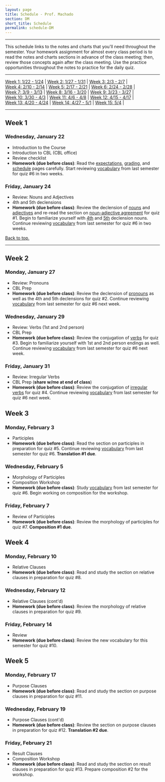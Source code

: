 ```yaml
---
layout: page
title: Schedule - Prof. Machado
section: DM
short_title: Schedule
permalink: schedule-DM
---
```


***

This schedule links to the notes and charts that you'll need throughout the semester. Your homework assignment for almost every class period is to read the notes and charts sections in advance of the class meeting; then, review those concepts again after the class meeting. Use the practice opportunities throughout the notes to practice for the daily quiz.

***

[Week 1: 1/22 - 1/24](#week-1) \| [Week 2: 1/27 - 1/31](#week-2) \| [Week 3: 2/3 - 2/7](#week-3) \|  
[Week 4: 2/10 - 2/14](#week-4) \| [Week 5: 2/17 - 2/21](#week-5) \| [Week 6: 2/24 - 2/28](#week-6) \|  
[Week 7: 3/9 - 3/13](#week-7) \| [Week 8: 3/16 - 3/20](#week-8) \| [Week 9: 3/23 - 3/27](#week-9) \|  
[Week 10: 3/30 - 4/3](#week-10) \| [Week 11: 4/6 - 4/8](#week-11) \| [Week 12: 4/15 - 4/17](#week-12) \|  
[Week 13: 4/20 - 4/24](#week-13) \| [Week 14: 4/27 - 5/1](#week-14) \|
[Week 15: 5/4](#week-15) \|

***

## Week 1

### Wednesday, January 22
- Introduction to the Course
- Introduction to CBL (CBL office)
- Review checklist
- **Homework (due before class)**: Read the [expectations](https://libatique.info/LATN102-S20/details-expectations-tips-DM), [grading](https://libatique.info/LATN102-S20/grading-DM), and [schedule](https://libatique.info/LATN102-S20/schedule-DM) pages carefully. Start reviewing [vocabulary](https://libatique.info/LATN102-S20/vocab/master-LATN101/) from last semester for quiz #6 in two weeks.

### Friday, January 24
- Review: Nouns and Adjectives
- 4th and 5th declensions
- **Homework (due before class)**: Review the declension of [nouns](https://libatique.info/LATN102-S20/charts/0-noun-master/) and [adjectives](https://libatique.info/LATN102-S20/charts/0-adj-master/) and re-read the section on [noun-adjective agreement](https://libatique.info/LATN101-F19/notes/1-nouns-adjs/) for quiz #1. Begin to familiarize yourself with [4th](https://libatique.info/LATN102-S20/charts/0-noun-master/#fourth-declension-masculinefeminine) and [5th](https://libatique.info/LATN102-S20/charts/0-noun-master/#fifth-declension-masculinefeminine) declension nouns. Continue reviewing [vocabulary](https://libatique.info/LATN102-S20/vocab/master-LATN101/) from last semester for quiz #6 in two weeks.

[Back to top.](#top)

***

## Week 2

### Monday, January 27
- Review: Pronouns
- CBL Prep
- **Homework (due before class)**: Review the declension of [pronouns](https://libatique.info/LATN102-S20/charts/0-pronoun-master/) as well as the 4th and 5th declensions for quiz #2. Continue reviewing [vocabulary](https://libatique.info/LATN102-S20/vocab/master-LATN101/) from last semester for quiz #6 next week.

### Wednesday, January 29
- Review: Verbs (1st and 2nd person)
- CBL Prep
- **Homework (due before class)**:
Review the conjugation of [verbs](https://libatique.info/LATN102-S20/charts/0-verb-master/) for quiz #3. Begin to familiarize yourself with 1st and 2nd person endings as well. Continue reviewing [vocabulary](https://libatique.info/LATN102-S20/vocab/master-LATN101/) from last semester for quiz #6 next week.

### Friday, January 31
- Review: Irregular Verbs
- CBL Prep (**share w/me at end of class**)
- **Homework (due before class)**:
Review the conjugation of [irregular verbs](https://libatique.info/LATN102-S20/charts/0-irreg-verb-master/) for quiz #4. Continue reviewing [vocabulary](https://libatique.info/LATN102-S20/vocab/master-LATN101/) from last semester for quiz #6 next week.

## Week 3

### Monday, February 3
- Participles
- **Homework (due before class)**:  Read the section on participles in preparation for quiz #5. Continue reviewing [vocabulary](https://libatique.info/LATN102-S20/vocab/master-LATN101/) from last semester for quiz #6. **Translation #1 due**.

### Wednesday, February 5
- Morphology of Participles
- Composition Workshop
- **Homework (due before class)**:
Study [vocabulary](https://libatique.info/LATN102-S20/vocab/master-LATN101/) from last semester for quiz #6. Begin working on composition for the workshop.

### Friday, February 7
- Review of Participles
- **Homework (due before class)**:
Review the morphology of participles for quiz #7. **Composition #1 due**.

## Week 4

### Monday, February 10
- Relative Clauses
- **Homework (due before class)**:  Read and study the section on relative clauses in preparation for quiz #8.

### Wednesday, February 12
- Relative Clauses (cont'd)
- **Homework (due before class)**:
Review the morphology of relative clauses in preparation for quiz #9.

### Friday, February 14
- Review
- **Homework (due before class)**:
Review the new vocabulary for this semester for quiz #10.

## Week 5

### Monday, February 17
- Purpose Clauses
- **Homework (due before class)**:  Read and study the section on purpose clauses in preparation for quiz #11.

### Wednesday, February 19
- Purpose Clauses (cont'd)
- **Homework (due before class)**:
Review the section on purpose clauses in preparation for quiz #12. **Translation #2 due**.

### Friday, February 21
- Result Clauses
- Composition Workshop
- **Homework (due before class)**:
Read and study the section on result clauses in preparation for quiz #13. Prepare composition #2 for the workshop.
